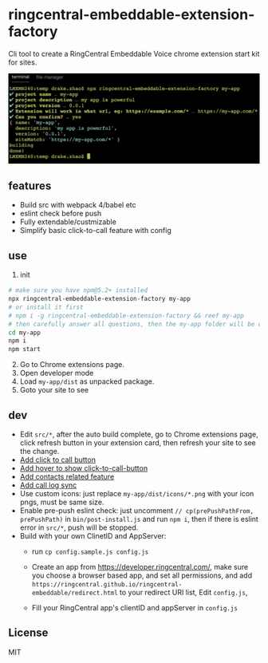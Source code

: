 # ringcentral-embeddable-extension-factory
Cli tool to create a RingCentral Embeddable Voice chrome extension start kit for sites.

![cli](screenshots/cli.png)

## features
- Build src with webpack 4/babel etc
- eslint check before push
- Fully extendable/custmizable
- Simplify basic click-to-call feature with config

## use
1. init
```bash
# make sure you have npm@5.2+ installed
npx ringcentral-embeddable-extension-factory my-app
# or install it first
# npm i -g ringcentral-embeddable-extension-factory && reef my-app
# then carefully answer all questions, then the my-app folder will be create
cd my-app
npm i
npm start
```
2. Go to Chrome extensions page.
3. Open developer mode
4. Load `my-app/dist` as unpacked package.
5. Goto your site to see

## dev
- Edit `src/*`, after the auto build complete, go to Chrome extensions page, click refresh button in your extension card, then refresh your site to see the change.
- [Add click to call button](docs/add-click-to-dial-button.md)
- [Add hover to show click-to-call-button](docs/add-hover-to-show-click-to-call-button.md)
- [Add contacts related feature](docs/add-contacts-features.md)
- [Add call log sync](docs/add-call-log-sync.md)
- Use custom icons: just replace `my-app/dist/icons/*.png` with your icon pngs, must be same size.
- Enable pre-push eslint check: just uncomment `// cp(prePushPathFrom, prePushPath)` in `bin/post-install.js` and run `npm i`, then if there is eslint error in `src/*`, push will be stopped.
- Build with your own ClinetID and AppServer:
  * run `cp config.sample.js config.js`
  * Create an app from https://developer.ringcentral.com/, make sure you choose a browser based app, and set all permissions, and add `https://ringcentral.github.io/ringcentral-embeddable/redirect.html` to your redirect URI list, Edit `config.js`,

  * Fill your RingCentral app's clientID and appServer in `config.js`

## License
MIT





